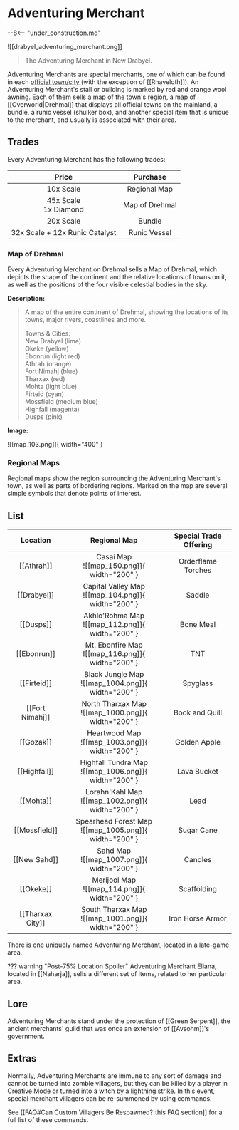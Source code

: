 # Adventuring Merchant

--8<-- "under_construction.md"

![[drabyel_adventuring_merchant.png]]
> The Adventuring Merchant in New Drabyel.

Adventuring Merchants are special merchants, one of which can be found in each [official town/city](/World/Drehmal/Official_Towns/) (with the exception of [[Rhaveloth]]). An Adventuring Merchant's stall or building is marked by red and orange wool awning. Each of them sells a map of the town's region, a map of [[Overworld|Drehmal]] that displays all official towns on the mainland, a bundle, a runic vessel (shulker box), and another special item that is unique to the merchant, and usually is associated with their area.

## Trades

Every Adventuring Merchant has the following trades:

| Price | Purchase |
|:---------:|:----------------------:|
| 10x Scale | Regional Map |
| 45x Scale <br>1x Diamond | Map of Drehmal |
| 20x Scale | Bundle |
| 32x Scale + 12x Runic Catalyst | Runic Vessel |

### Map of Drehmal

Every Adventuring Merchant on Drehmal sells a Map of Drehmal, which depicts the shape of the continent and the relative locations of towns on it, as well as the positions of the four visible celestial bodies in the sky.

**Description:**
> A map of the entire continent of Drehmal, showing the locations of its towns, major rivers, coastlines and more.
>
> Towns & Cities:<br>
> New Drabyel (lime) <br>
> Okeke (yellow) <br>
> Ebonrun (light red)<br>
> Athrah (orange)<br>
> Fort Nimahj (blue)<br>
> Tharxax (red)<br>
> Mohta (light blue)<br>
> Firteid (cyan)<br>
> Mossfield (medium blue)<br>
> Highfall (magenta)<br>
> Dusps (pink)

**Image:**

![[map_103.png]]{ width="400" }

### Regional Maps

Regional maps show the region surrounding the Adventuring Merchant's town, as well as parts of bordering regions. Marked on the map are several simple symbols that denote points of interest.

## List

|   Location   | Regional Map | Special Trade Offering |
|:------------:|:------------:|:-------------:|
| [[Athrah]]   | Casai Map <br> ![[map_150.png]]{ width="200" } | Orderflame Torches |
| [[Drabyel]]  | Capital Valley Map <br> ![[map_104.png]]{ width="200" } | Saddle |
| [[Dusps]]    | Akhlo'Rohma Map <br> ![[map_112.png]]{ width="200" } | Bone Meal |
| [[Ebonrun]]  | Mt. Ebonfire Map <br> ![[map_116.png]]{ width="200" } | TNT |
| [[Firteid]]  | Black Jungle Map <br> ![[map_1004.png]]{ width="200" } | Spyglass |
| [[Fort Nimahj]] | North Tharxax Map <br> ![[map_1000.png]]{ width="200" } | Book and Quill |
| [[Gozak]]    | Heartwood Map <br> ![[map_1003.png]]{ width="200" } | Golden Apple |
| [[Highfall]] | Highfall Tundra Map <br> ![[map_1006.png]]{ width="200" } | Lava Bucket |
| [[Mohta]]    | Lorahn'Kahl Map <br> ![[map_1002.png]]{ width="200" } | Lead |
| [[Mossfield]] | Spearhead Forest Map <br> ![[map_1005.png]]{ width="200" } | Sugar Cane |
| [[New Sahd]] | Sahd Map <br> ![[map_1007.png]]{ width="200" } | Candles |
| [[Okeke]]    | Merijool Map <br> ![[map_114.png]]{ width="200" } | Scaffolding |
| [[Tharxax City]] | South Tharxax Map <br> ![[map_1001.png]]{ width="200" } | Iron Horse Armor |

There is one uniquely named Adventuring Merchant, located in a late-game area.

??? warning "Post-75% Location Spoiler"
    Adventuring Merchant Eliana, located in [[Naharja]], sells a different set of items, related to her particular area.

## Lore

Adventuring Merchants stand under the protection of [[Green Serpent]], the ancient merchants' guild that was once an extension of [[Avsohm]]'s government.

## Extras

Normally, Adventuring Merchants are immune to any sort of damage and cannot be turned into zombie villagers, but they can be killed by a player in Creative Mode or turned into a witch by a lightning strike. In this event, special merchant villagers can be re-summoned by using commands.

See [[FAQ#Can Custom Villagers Be Respawned?|this FAQ section]] for a full list of these commands.

